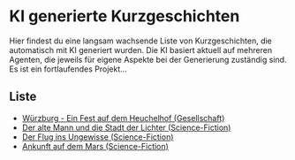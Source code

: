 # KI generierte Kurzgeschichten

Hier findest du eine langsam wachsende Liste von Kurzgeschichten, die automatisch mit KI generiert wurden. 
Die KI basiert aktuell auf mehreren Agenten, die jeweils für eigene Aspekte bei der Generierung zuständig sind. 
Es ist ein fortlaufendes Projekt...

## Liste
- [Würzburg - Ein Fest auf dem Heuchelhof (Gesellschaft)](v1/wuerzburg-ein-fest-auf-dem-heuchelhof.md)
- [Der alte Mann und die Stadt der Lichter (Science-Fiction)](v1/der-alte-mann-und-die-stadt-der-lichter.md)
- [Der Flug ins Ungewisse (Science-Fiction)](v1/mars.md)
- [Ankunft auf dem Mars (Science-Fiction)](v1/mars2.md)